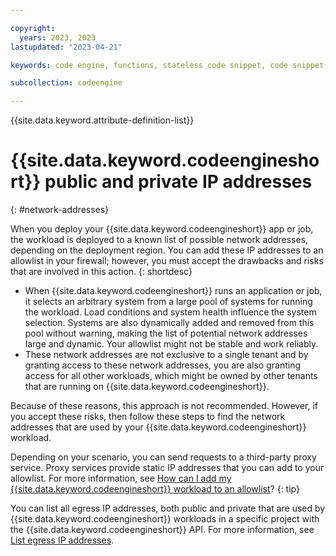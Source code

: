 ```yaml
---

copyright:
  years: 2023, 2023
lastupdated: "2023-04-21"

keywords: code engine, functions, stateless code snippet, code snippet, stateless

subcollection: codeengine

---
```


{{site.data.keyword.attribute-definition-list}}

# {{site.data.keyword.codeengineshort}} public and private IP addresses
{: #network-addresses}

When you deploy your {{site.data.keyword.codeengineshort}} app or job, the workload is deployed to a known list of possible network addresses, depending on the deployment region. You can add these IP addresses to an allowlist in your firewall; however, you must accept the drawbacks and risks that are involved in this action.
{: shortdesc}

- When {{site.data.keyword.codeengineshort}} runs an application or job, it selects an arbitrary system from a large pool of systems for running the workload. Load conditions and system health influence the system selection. Systems are also dynamically added and removed from this pool without warning, making the list of potential network addresses large and dynamic. Your allowlist might not be stable and work reliably. 
- These network addresses are not exclusive to a single tenant and by granting access to these network addresses, you are also granting access for all other workloads, which might be owned by other tenants that are running on {{site.data.keyword.codeengineshort}}. 

Because of these reasons, this approach is not recommended. However, if you accept these risks, then follow these steps to find the network addresses that are used by your {{site.data.keyword.codeengineshort}} workload.

Depending on your scenario, you can send requests to a third-party proxy service. Proxy services provide static IP addresses that you can add to your allowlist. For more information, see [How can I add my {{site.data.keyword.codeengineshort}} workload to an allowlist](/docs/codeengine?topic=codeengine-ts-allowlist-workload)?
{: tip}
  
You can list all egress IP addresses, both public and private that are used by {{site.data.keyword.codeengineshort}} workloads in a specific project with the {{site.data.keyword.codeengineshort}} API. For more information, see [List egress IP addresses](https://cloud.ibm.com/apidocs/codeengine/v2#get-project-egress-ips).

